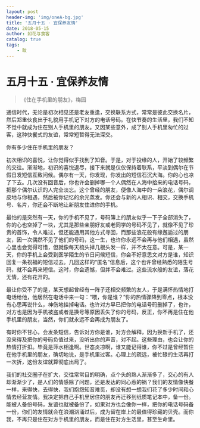 ```yaml
---
layout: post
header-img: 'img/oneA-bg.jpg'
title: '五月十五 · 宜保养友情'
date: 2018-05-15
author: 如花与食客
catalog: true
tags:
    - 旼
---
```


# 五月十五 · 宜保养友情
> 《住在手机里的朋友》，梅园

通信时代，无论是初次相见还是老友重逢，交换联系方式，常常是彼此交换名片，然后郑重伙食出于礼貌用手机记下对方的电话号码。在快节奏的生活里，我们不知不觉中就成为住在别人手机里的朋友。又因某些意外，成了别人手机里匆忙的过客，这种快餐式的友谊，常常短暂得无法深交。

你有多少住在手机里的朋友？

初次相识的喜悦，让你觉得似乎找到了知音。于是，对于投缘的人，开始了较频繁的交往。渐渐地，初识的喜悦退尽，接下来就是仅仅保持着联系，平淡到偶尔在节假日发短信互致问候。偶尔有一天，你发现，你发出的短信石沉大海。你的心也凉了下去。几次没有回音后，你也许会删掉哪一个人偶然在人海中拾来的电话号码，把那个偶尔认识的人完全淡忘。这个曾经的朋友，便像人海中的一朵浪花，偶尔调皮地与你相遇，然后被你记忆的余光蒸发。你还会与新的人相识、相交，交换手机号、名片，你还会不断地让新朋友住进你的手机。

最怕的是突然有一天，你的手机不见了，号码簿上的朋友似乎一下子全部消失了，你的心也空掉了一块，尤其是那些亲朋好友或老同学的号码不见了，就像不见了珍贵的首饰，令人难过，但还能通用其他方式寻回，而那些浪花般有缘邂逅过的朋友，因一次偶然不见了他们的号码，这一生，也许你永远不会再与他们相遇，虽然心里也会觉得可惜，但就像每天梳头掉几根头发一样，并不太在意。可是，某一天，你的手机上会受到医学陌生的节日问候短信，你会不好意思文对方是谁，知识回复一条祝福的短信过去。几回这样的“匿名”信息后，这个也许曾经熟悉的陌生号码，就不会再来短信。这时，你会遗憾，但并不会难过。这些流水般的友谊，落花无情，还有花开的。

最让你受不了的是，某天想起曾经有一阵子还相交频繁的友人，于是满怀热情地打电话给他，他居然在电话中来一句：“喂，你是谁？”你的热情骤降到零点，根本没有心思再说什么，神伤地挂掉电话。也许对方早已把你的电话号码删掉了，也许，对方也是因为手机被盗或者是换号等原因丢失了你的号码，反正，你不再是住在他手机里的朋友，当然，你们就永远不会再成为朋友了。

有时你不甘心，会发条短信，告诉对方你是谁，对方会解释，因为换新手机了，还没来得及把你的号码负值过来，没听出你的声音，对不起。这些理由，也会让你的热情打折扣。毕竟是萍水相逢啊。世态炎凉啊，谁又能记得谁，你不过是曾经暂住在他手机里的朋友，确切地说，是手机里过客。心理上的疏远，被忙碌的生活再打一次折，这份友谊就算彻底出局了。

我们的社交圈子在扩大，交往常常目的明确，点个头的熟人渐渐多了，交心的有人却渐渐少了，是人们的情感除了问题，还是发达的同心惹的祸？我们的友情像快餐一样，来得快，去得快，我们抱怨知音难觅，却没有想一想我们花了多少时间和心情去经营友情。我决定把自己手机里居住的朋友再迁移到纸质笔记本中，备一份。能被人备份号码，友谊也就被备份了，如果对方也会像你一样，把你的电话号码备一份，你们的友情就会在浪潮汹涌过后，成为留在岸上的最值得珍藏的贝壳。而你我，不再只是住在对方手机里的朋友，而是住在对方生活里，甚至生命里。